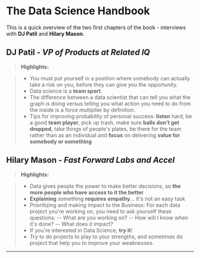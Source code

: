 The Data Science Handbook
=======================

This is a quick overview of the two first chapters of the book - interviews with **DJ Patil** and **Hilary Mason**.

DJ Patil - <i>VP of Products at Related IQ</i>
-------------
> **Highlights:**

> - You must put yourself in a position where somebody can actually take a risk on you, before they can give you the opportunity.
> - Data science is a <b>team sport</b>.
> - The difference between a data scientist that can tell you what the graph is doing versus telling you what action you need to do from the inside is a force multiplier by definition.
> - Tips for improving probability of personal success: **listen** hard, be a good **team player**, pick up trash, make sure **balls don't get dropped**, take things of people's plates, be there for the team rather than as an individual and **focus** on delivering **value for somebody or something**



Hilary Mason - <i>Fast Forward Labs and Accel</i>
-------------
>**Highlights:**

>- Data gives people the power to make better decisions, so **the more people who have access to it the better**
>- **Explaining** something **requires** **empathy**... it's not an easy task
>- Prioritizing and making impact to the Business:
For each data project you're working on, you need to ask yourself these questions:
>-- What are you working on?
>-- How will I know when it's done?
>-- What does it impact?
>- If you're interested in Data Science, **try it**!
>- Try to do projects to play to your strengths, and sometimes do project that help you to improve your weaknesses.


----------

